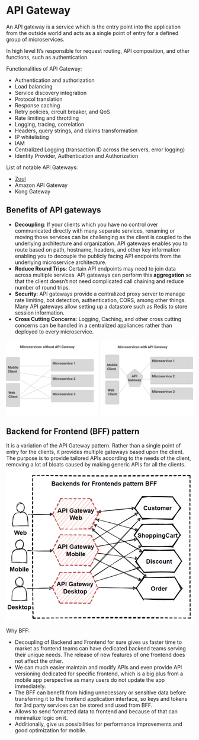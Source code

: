 # API Gateway

An API gateway is a service which is the entry point into the application from the outside world and acts as a single point of entry for a defined group of microservices.

In high level It’s responsible for request routing, API composition, and other functions, such as authentication.

Functionalities of API Gateway:

- Authentication and authorization
- Load balancing
- Service discovery integration
- Protocol translation
- Response caching
- Retry policies, circuit breaker, and QoS
- Rate limiting and throttling
- Logging, tracing, correlation
- Headers, query strings, and claims transformation
- IP whitelisting
- IAM
- Centralized Logging (transaction ID across the servers, error logging)
- Identity Provider, Authentication and Authorization

List of notable API Gateways:

- [Zuul](https://github.com/Netflix/zuul)
- Amazon API Gateway
- Kong Gateway

## Benefits of API gateways

- **Decoupling**: If your clients which you have no control over communicated directly with many separate services, renaming or moving those services can be challenging as the client is coupled to the underlying architecture and organization. API gateways enables you to route based on path, hostname, headers, and other key information enabling you to decouple the publicly facing API endpoints from the underlying microservice architecture.
- **Reduce Round Trips**: Certain API endpoints may need to join data across multiple services. API gateways can perform this **aggregation** so that the client doesn’t not need complicated call chaining and reduce number of round trips.
- **Security**: API gateways provide a centralized proxy server to manage rate limiting, bot detection, authentication, CORS, among other things. Many API gateways allow setting up a datastore such as Redis to store session information.
- **Cross Cutting Concerns**: Logging, Caching, and other cross cutting concerns can be handled in a centralized appliances rather than deployed to every microservice.

![](../assets/images/distributed-system/api_gateway_benefit.png)

## Backend for Frontend (BFF) pattern

It is a variation of the API Gateway pattern. Rather than a single point of entry for the clients, it provides multiple gateways based upon the client. The purpose is to provide tailored APIs according to the needs of the client, removing a lot of bloats caused by making generic APIs for all the clients.

![](../assets/images/distributed-system/backend_for_frontend.png)

Why BFF:

- Decoupling of Backend and Frontend for sure gives us faster time to market as frontend teams can have dedicated backend teams serving their unique needs.
  The release of new features of one frontend does not affect the other.
- We can much easier maintain and modify APIs and even provide API versioning dedicated for specific frontend, which is a big plus from a mobile app perspective as many users do not update the app immediately.
- The BFF can benefit from hiding unnecessary or sensitive data before transferring it to the frontend application interface, so keys and tokens for 3rd party services can be stored and used from BFF.
- Allows to send formatted data to frontend and because of that can minimalize logic on it.
- Additionally, give us possibilities for performance improvements and good optimization for mobile.
